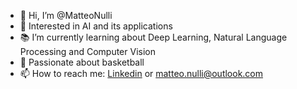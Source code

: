- 👋 Hi, I’m @MatteoNulli
- 👀 Interested in AI and its applications
- 📚 I’m currently learning about Deep Learning, Natural Language Processing and Computer Vision
- 🏀 Passionate about basketball
- 📫 How to reach me: [Linkedin](www.linkedin.com/in/matteonulli) or  matteo.nulli@outlook.com
<!---
- 🌐 Personal Website: https://matteonulli.github.io
--->

<!---
MatteoNulli/MatteoNulli is a ✨ special ✨ repository because its `README.md` (this file) appears on your GitHub profile.
You can click the Preview link to take a look at your changes. to add one day: 💞️ I’m looking to collaborate on ...
--->
